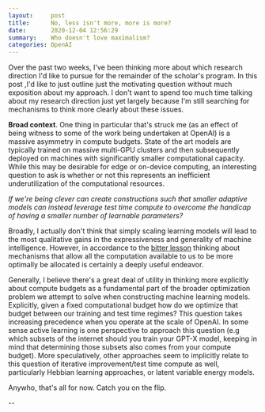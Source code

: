 ```yaml
---
layout:     post
title:      No, less isn't more, more is more?
date:       2020-12-04 12:56:29
summary:    Who doesn't love maximalism?
categories: OpenAI
---
```

Over the past two weeks, I've been thinking more about which research direction I'd like to pursue for the remainder of the scholar's program. In this post ,I'd like to just outline just the motivating question without much exposition about my approach. I don't want to spend too much time talking about my research direction just yet largely because I'm still searching for mechanisms to think more clearly about these issues. 

**Broad context**. One thing in particular that's struck me (as an effect of being witness to some of the work being undertaken at OpenAI) is a massive asymmetry in compute budgets. State of the art models are typically trained on massive multi-GPU clusters and then subsequently deployed on machines with significantly smaller computational capacity. While this may be desirable for edge or on-device computing, an interesting question to ask is whether or not this represents an inefficient underutilization of the computational resources. 

*If we're being clever can create constructions such that smaller adaptive models can instead leverage test time compute to overcome the handicap of having a smaller number of learnable parameters?*

Broadly, I actually don't think that simply scaling learning models will lead to the most qualitative gains in the expressiveness and generality of machine intelligence. However, in accordance to the [bitter lesson](http://www.incompleteideas.net/IncIdeas/BitterLesson.html) thinking about mechanisms that allow all the computation available to us to be more optimally be allocated is certainly a deeply useful endeavor. 

Generally, I believe there's a great deal of utility in thinking more explicitly about compute budgets as a fundamental part of the broader optimization problem we attempt to solve when constructing machine learning models. Explicitly, given a fixed computational budget how do we optimize that budget between our training and test time regimes?  This question takes increasing precedence when you operate at the scale of OpenAI.  In some sense active learning is one perspective to approach this question (e.g which subsets of the internet should you train your GPT-X model, keeping in mind that determining those subsets also comes from your compute budget).  More speculatively, other approaches seem to implicitly relate to this question of  iterative improvement/test time compute as well, particularly Hebbian learning approaches, or latent variable energy models.  

Anywho, that's all for now. Catch you on the flip.

--
